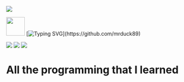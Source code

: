 <a href="https://www.youtube.com/watch?v=dQw4w9WgXcQ"><img src="https://user-images.githubusercontent.com/73097560/115834477-dbab4500-a447-11eb-908a-139a6edaec5c.gif"></a>

<img src="https://media.giphy.com/media/VgCDAzcKvsR6OM0uWg/giphy.gif" width="50"> [![Typing SVG](https://readme-typing-svg.herokuapp.com?color=%2336BCF7&size=25&vCenter=true&height=40&lines=Hello%2C+I'm+MrDuck+!;Welcome+to+my+Github+!)](https://github.com/mrduck89) 

<img src="https://github-readme-stats.vercel.app/api/top-langs/?username=mrduck89&theme=radical"></a>
<img src="https://github-readme-stats.vercel.app/api?username=mrduck89&show_icons=true&theme=radical"></a>
<img src="https://komarev.com/ghpvc/?username=duongtuan303030&style=flat-squar&color=brightgreen"></a>

# All the programming that I learned
